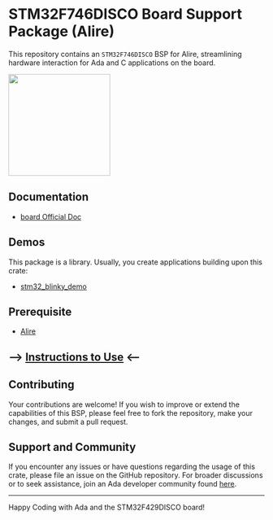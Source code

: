 # STM32F746DISCO Board Support Package (Alire)

This repository contains an `STM32F746DISCO` BSP for Alire, streamlining hardware interaction for Ada and C applications on the board.

<img width="200px" src="https://github.com/GNAT-Academic-Program/stm32f746disco/assets/1427158/13bb141e-ffa8-40fa-b760-82fd3a368679">

## Documentation
- [board Official Doc](https://github.com/GNAT-Academic-Program/stm32f746disco/blob/main/doc/um1907-discovery-kit-for-stm32f7-series-with-stm32f746ng-mcu-stmicroelectronics.pdf)

## Demos
This package is a library. Usually, you create applications building upon this crate:
- [stm32_blinky_demo](https://github.com/GNAT-Academic-Program/stm32_blinky_demo)

## Prerequisite

- [Alire](https://github.com/alire-project/alire/releases/tag/v1.2.2)

## --> [Instructions to Use](https://github.com/GNAT-Academic-Program#install-alire-an-ada-package-manager) <--

## Contributing

Your contributions are welcome! If you wish to improve or extend the capabilities of this BSP, please feel free to fork the repository, make your changes, and submit a pull request.

## Support and Community

If you encounter any issues or have questions regarding the usage of this crate, please file an issue on the GitHub repository. 
For broader discussions or to seek assistance, join an Ada developer community found [here](https://github.com/ohenley/awesome-ada?tab=readme-ov-file#community).

---

Happy Coding with Ada and the STM32F429DISCO board!
